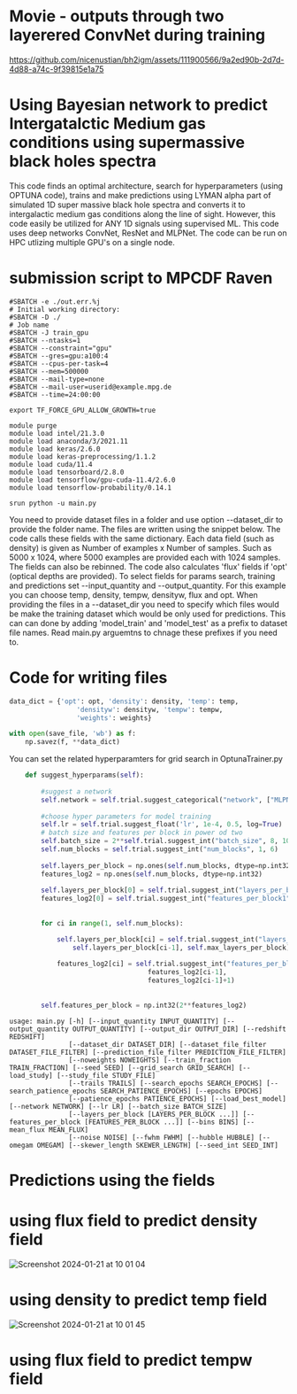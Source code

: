 # Movie - outputs through two layerered ConvNet during training
https://github.com/nicenustian/bh2igm/assets/111900566/9a2ed90b-2d7d-4d88-a74c-9f39815e1a75


# Using Bayesian network to predict Intergatalctic Medium gas conditions using supermassive black holes spectra

This code finds an optimal architecture, search for hyperparameters (using OPTUNA code), trains and make predictions using LYMAN alpha part of simulated 1D super massive black hole spectra and converts it to intergalactic medium gas conditions along the line of sight. However, this code easily be utilized for ANY 1D signals using supervised ML. This code uses deep networks ConvNet, ResNet and MLPNet. The code can be run on HPC utlizing multiple GPU's on a single node.

# submission script to MPCDF Raven
```command
#SBATCH -e ./out.err.%j
# Initial working directory:
#SBATCH -D ./
# Job name
#SBATCH -J train_gpu
#SBATCH --ntasks=1
#SBATCH --constraint="gpu"
#SBATCH --gres=gpu:a100:4
#SBATCH --cpus-per-task=4
#SBATCH --mem=500000
#SBATCH --mail-type=none
#SBATCH --mail-user=userid@example.mpg.de
#SBATCH --time=24:00:00

export TF_FORCE_GPU_ALLOW_GROWTH=true

module purge
module load intel/21.3.0
module load anaconda/3/2021.11
module load keras/2.6.0
module load keras-preprocessing/1.1.2
module load cuda/11.4
module load tensorboard/2.8.0
module load tensorflow/gpu-cuda-11.4/2.6.0
module load tensorflow-probability/0.14.1

srun python -u main.py
```

You need to provide dataset files in a folder and use option --dataset_dir to provide the folder name. The files are written using the snippet below. The code calls these fields with the same dictionary. Each data field (such as density) is given as Number of examples x Number of samples. Such as 5000 x 1024, where 5000 examples are provided each with 1024 samples. The fields can also be rebinned. The code also calculates 'flux' fields if 'opt' (optical depths are provided). To select fields for params search, training and predictions set --input_quantity and --output_quantity. For this example you can choose temp, density, tempw, densityw, flux and opt. When providing the files in a --dataset_dir you need to specify which files would be make the training dataset which would be only used for predictions. This can can done by adding 'model_train' and 'model_test' as a prefix to dataset file names. Read main.py arguemtns to chnage these prefixes if you need to. 

# Code for writing files
```python
data_dict = {'opt': opt, 'density': density, 'temp': temp, 
                 'densityw': densityw, 'tempw': tempw,
                 'weights': weights}

with open(save_file, 'wb') as f:
    np.savez(f, **data_dict)
```

You can set the related hyperparamters for grid search in OptunaTrainer.py

```python
    def suggest_hyperparams(self):
                
        #suggest a network
        self.network = self.trial.suggest_categorical("network", ["MLPNet","ConvNet", "ResNet"])
        
        #choose hyper parameters for model training
        self.lr = self.trial.suggest_float('lr', 1e-4, 0.5, log=True)
        # batch size and features per block in power od two
        self.batch_size = 2**self.trial.suggest_int("batch_size", 8, 10)
        self.num_blocks = self.trial.suggest_int("num_blocks", 1, 6)
        
        self.layers_per_block = np.ones(self.num_blocks, dtype=np.int32)
        features_log2 = np.ones(self.num_blocks, dtype=np.int32)
        
        self.layers_per_block[0] = self.trial.suggest_int("layers_per_block1", 1, 2)
        features_log2[0] = self.trial.suggest_int("features_per_block1", 1, 5)
        
    
        for ci in range(1, self.num_blocks):

            self.layers_per_block[ci] = self.trial.suggest_int("layers_per_block"+str(ci+1), 
                self.layers_per_block[ci-1], self.max_layers_per_block)
            
            features_log2[ci] = self.trial.suggest_int("features_per_block"+str(ci+1), 
                                   features_log2[ci-1], 
                                   features_log2[ci-1]+1)
            
        
        self.features_per_block = np.int32(2**features_log2)
```

```command  
usage: main.py [-h] [--input_quantity INPUT_QUANTITY] [--output_quantity OUTPUT_QUANTITY] [--output_dir OUTPUT_DIR] [--redshift REDSHIFT]
               [--dataset_dir DATASET_DIR] [--dataset_file_filter DATASET_FILE_FILTER] [--prediction_file_filter PREDICTION_FILE_FILTER]
               [--noweights NOWEIGHTS] [--train_fraction TRAIN_FRACTION] [--seed SEED] [--grid_search GRID_SEARCH] [--load_study] [--study_file STUDY_FILE]
               [--trails TRAILS] [--search_epochs SEARCH_EPOCHS] [--search_patience_epochs SEARCH_PATIENCE_EPOCHS] [--epochs EPOCHS]
               [--patience_epochs PATIENCE_EPOCHS] [--load_best_model] [--network NETWORK] [--lr LR] [--batch_size BATCH_SIZE]
               [--layers_per_block [LAYERS_PER_BLOCK ...]] [--features_per_block [FEATURES_PER_BLOCK ...]] [--bins BINS] [--mean_flux MEAN_FLUX]
               [--noise NOISE] [--fwhm FWHM] [--hubble HUBBLE] [--omegam OMEGAM] [--skewer_length SKEWER_LENGTH] [--seed_int SEED_INT]
```

# Predictions using the fields

# using flux field to predict density field
![Screenshot 2024-01-21 at 10 01 04](https://github.com/nicenustian/bh2igm/assets/111900566/a052a96f-15df-4207-bc09-87b3894e70f4)

# using density to predict temp field
![Screenshot 2024-01-21 at 10 01 45](https://github.com/nicenustian/bh2igm/assets/111900566/8ed58b74-321b-4e38-a10d-f8cc66fbf961)

# using flux field to predict tempw field

